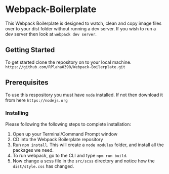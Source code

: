 # Webpack-Boilerplate

This Webpack Boilerplate is designed to watch, clean and copy image files over to your dist folder without running a dev server.
If you wish to run a dev server then look at ```webpack dev server```.

## Getting Started

To get started clone the repository on to your local machine. ```https://github.com/RPlaha0390/Webpack-Boilerplate.git```

## Prerequisites

To use this respository you must have ```node``` installed. If not then download it from here ```https://nodejs.org```

### Installing 

Please following the following steps to complete installation:

1. Open up your Terminal/Command Prompt window
2. CD into the Webpack Boilerplate repository
3. Run `npm install`. This will create a ```node modules``` folder, and install all the packages we need.
4. To run webpack, go to the CLI and type `npm run build`.
5. Now change a scss file in the ```src/scss``` directory and notice how the ```dist/style.css``` has changed. 

  



